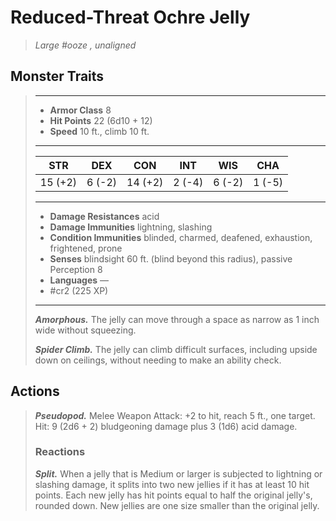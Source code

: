# Reduced-Threat Ochre Jelly
>*Large #ooze , unaligned*
## Monster Traits
>___
>- **Armor Class** 8
>- **Hit Points** 22 (6d10 + 12)
>- **Speed** 10 ft., climb 10 ft.
>___
>|STR|DEX|CON|INT|WIS|CHA|
>|:---:|:---:|:---:|:---:|:---:|:---:|
>|15 (+2)|6 (-2)|14 (+2)|2 (-4)|6 (-2)|1 (-5)|
>___
>- **Damage Resistances** acid
>- **Damage Immunities** lightning, slashing
>- **Condition Immunities** blinded, charmed, deafened, exhaustion, frightened, prone
>- **Senses** blindsight 60 ft. (blind beyond this radius), passive Perception 8
>- **Languages** —
>- #cr2 (225 XP)
>___
>***Amorphous.*** The jelly can move through a space as narrow as 1 inch wide without squeezing.  
>
>***Spider Climb.*** The jelly can climb difficult surfaces, including upside down on ceilings, without needing to make an ability check.  
>
## Actions
>***Pseudopod.*** Melee Weapon Attack: +2 to hit, reach 5 ft., one target. Hit: 9 (2d6 + 2) bludgeoning damage plus 3 (1d6) acid damage.  
>
>### Reactions
>***Split.*** When a jelly that is Medium or larger is subjected to lightning or slashing damage, it splits into two new jellies if it has at least 10 hit points. Each new jelly has hit points equal to half the original jelly's, rounded down. New jellies are one size smaller than the original jelly.